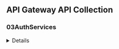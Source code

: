 ## API Gateway API Collection

### 03AuthServices
<details>
<summery></summery>

* [01Basic](https://github.com/pandit-abhishek1/zoopsedocs/blob/main/backend/01Gateway/03AuthServices.md/01basic.md)
- [02](https://github.com/pandit-abhishek1/zoopsedocs/blob/main/backend/01Gateway/03AuthServices.md/02.md)
</details>